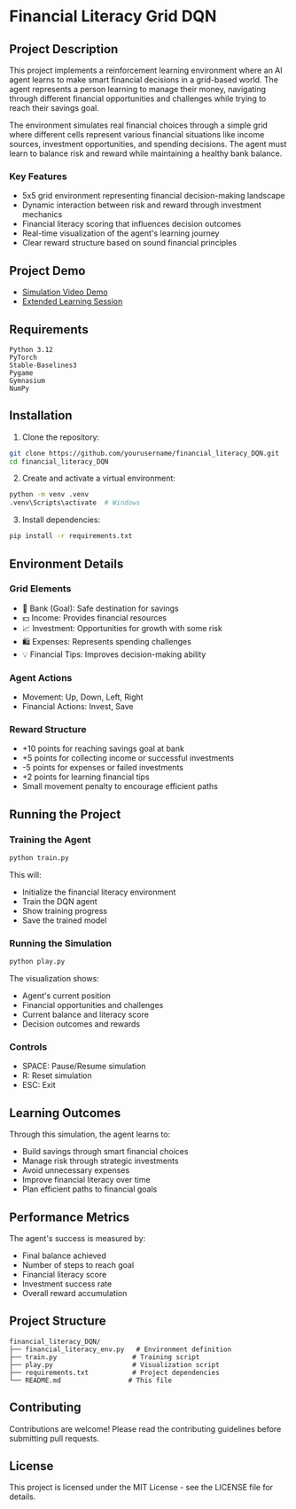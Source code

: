 # Financial Literacy Grid DQN

## Project Description

This project implements a reinforcement learning environment where an AI agent learns to make smart financial decisions in a grid-based world. The agent represents a person learning to manage their money, navigating through different financial opportunities and challenges while trying to reach their savings goal.

The environment simulates real financial choices through a simple grid where different cells represent various financial situations like income sources, investment opportunities, and spending decisions. The agent must learn to balance risk and reward while maintaining a healthy bank balance.

### Key Features

- 5x5 grid environment representing financial decision-making landscape
- Dynamic interaction between risk and reward through investment mechanics
- Financial literacy scoring that influences decision outcomes
- Real-time visualization of the agent's learning journey
- Clear reward structure based on sound financial principles

## Project Demo

- [Simulation Video Demo](https://youtu.be/your_video_link)
- [Extended Learning Session](https://drive.google.com/file/your_link)

## Requirements

```
Python 3.12
PyTorch
Stable-Baselines3
Pygame
Gymnasium
NumPy
```

## Installation

1. Clone the repository:

```bash
git clone https://github.com/yourusername/financial_literacy_DQN.git
cd financial_literacy_DQN
```

2. Create and activate a virtual environment:

```bash
python -m venv .venv
.venv\Scripts\activate  # Windows
```

3. Install dependencies:

```bash
pip install -r requirements.txt
```

## Environment Details

### Grid Elements

- 🏦 Bank (Goal): Safe destination for savings
- 💵 Income: Provides financial resources
- 📈 Investment: Opportunities for growth with some risk
- 🛍️ Expenses: Represents spending challenges
- 💡 Financial Tips: Improves decision-making ability

### Agent Actions

- Movement: Up, Down, Left, Right
- Financial Actions: Invest, Save

### Reward Structure

- +10 points for reaching savings goal at bank
- +5 points for collecting income or successful investments
- -5 points for expenses or failed investments
- +2 points for learning financial tips
- Small movement penalty to encourage efficient paths

## Running the Project

### Training the Agent

```bash
python train.py
```

This will:

- Initialize the financial literacy environment
- Train the DQN agent
- Show training progress
- Save the trained model

### Running the Simulation

```bash
python play.py
```

The visualization shows:

- Agent's current position
- Financial opportunities and challenges
- Current balance and literacy score
- Decision outcomes and rewards

### Controls

- SPACE: Pause/Resume simulation
- R: Reset simulation
- ESC: Exit

## Learning Outcomes

Through this simulation, the agent learns to:

- Build savings through smart financial choices
- Manage risk through strategic investments
- Avoid unnecessary expenses
- Improve financial literacy over time
- Plan efficient paths to financial goals

## Performance Metrics

The agent's success is measured by:

- Final balance achieved
- Number of steps to reach goal
- Financial literacy score
- Investment success rate
- Overall reward accumulation

## Project Structure

```
financial_literacy_DQN/
├── financial_literacy_env.py   # Environment definition
├── train.py                   # Training script
├── play.py                    # Visualization script
├── requirements.txt           # Project dependencies
└── README.md                 # This file
```

## Contributing

Contributions are welcome! Please read the contributing guidelines before submitting pull requests.

## License

This project is licensed under the MIT License - see the LICENSE file for details.
